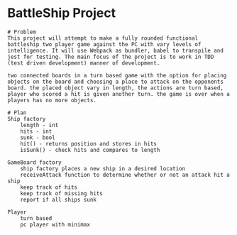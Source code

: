 # BattleShip Project

    # Problem
    This project will attempt to make a fully rounded functional battleship two player game against the PC with vary levels of intelligence. It will use Webpack as bundler, babel to transpile and jest for testing. The main focus of the project is to work in TDD (test driven development) manner of development.

    two connected boards in a turn based game with the option for placing objects on the board and choosing a place to attack on the opponents board. the placed object vary in length, the actions are turn based, player who scored a hit is given another turn. the game is over when a players has no more objects.

    # Plan
    Ship factory
        length - int
        hits - int
        sunk - bool
        hit() - returns position and stores in hits
        isSunk() - check hits and compares to length

    GameBoard factory
        ship factory places a new ship in a desired location
        receiveAttack function to determine whether or not an attack hit a ship
        keep track of hits
        keep track of missing hits
        report if all ships sunk

    Player
        turn based
        pc player with minimax
